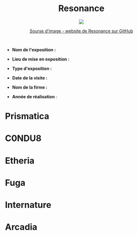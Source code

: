 <h1 align="center">Resonance</h1>
<p align="center">
  <img src="medias_resonance/resonanceBanner-optimizé.gif">
</p> 
<p align="center"><a href="https://tim-montmorency.com/2025/#/">Sourse d'image - website de Resonance sur GitHub</a> </p> <br>

- **Nom de l'exposition :**

- **Lieu de mise en exposition :**

- **Type d'exposition :**

- **Date de la visite :**

- **Nom de la firme :**

- **Année de réalisation** :

# Prismatica

# C0NDU8

# Etheria

# Fuga

# Internature

# Arcadia
